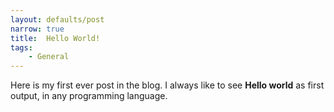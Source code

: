 ```yaml
---
layout: defaults/post
narrow: true
title:  Hello World!
tags:
    - General
---
```


Here is my first ever post in the blog. I always like to see **Hello world** as first output, in any programming language. 

